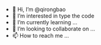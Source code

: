 - 👋 Hi, I’m @qirongbao
- 👀 I’m interested in type the code
- 🌱 I’m currently learning ...
- 💞️ I’m looking to collaborate on ...
- 📫 How to reach me ...

<!---
qirongbao/qirongbao is a ✨ special ✨ repository because its `README.md` (this file) appears on your GitHub profile.
You can click the Preview link to take a look at your changes.
--->

